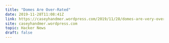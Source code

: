 ```yaml
---
title: "Domes Are Over-Rated"
date: 2019-11-28T11:08:41Z
link: https://caseyhandmer.wordpress.com/2019/11/28/domes-are-very-over-rated/?utm_medium=RSS&utm_source=hune
site: caseyhandmer.wordpress.com
topic: Hacker News
draft: false
---
```

